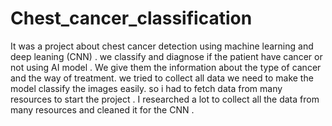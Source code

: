 # Chest_cancer_classification
It was a project about chest cancer detection using machine learning and deep leaning (CNN) .
we classify and diagnose if the patient have cancer or not using AI model .
We give them the information about the type of cancer and the way of treatment.
we tried to collect all data we need to make the model classify the images easily.
so i had to fetch data from many resources to start the project .
I researched a lot to collect all the data from many resources and cleaned it for the CNN .
